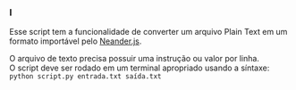 ### I
Esse script tem a funcionalidade de converter um arquivo Plain Text em um formato importável pelo [Neander.js](https://www.inf.ufrgs.br/~vbuaraujo/sw/neander/neander.html).

O arquivo de texto precisa possuir uma instrução ou valor por linha.\
O script deve ser rodado em um terminal apropriado usando a síntaxe:\
`python script.py entrada.txt saída.txt`
